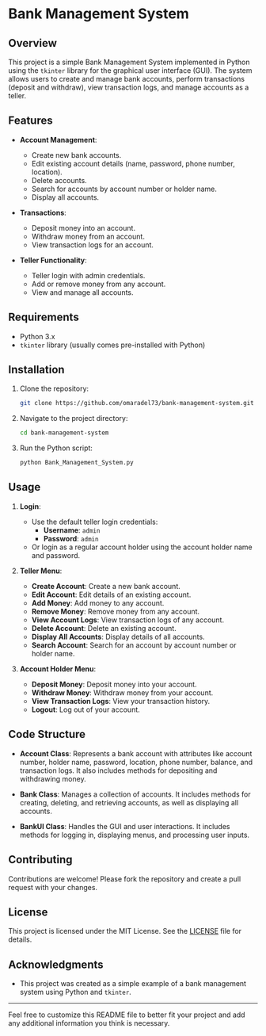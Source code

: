 # Bank Management System

## Overview

This project is a simple Bank Management System implemented in Python using the `tkinter` library for the graphical user interface (GUI). The system allows users to create and manage bank accounts, perform transactions (deposit and withdraw), view transaction logs, and manage accounts as a teller.

## Features

- **Account Management**:
  - Create new bank accounts.
  - Edit existing account details (name, password, phone number, location).
  - Delete accounts.
  - Search for accounts by account number or holder name.
  - Display all accounts.

- **Transactions**:
  - Deposit money into an account.
  - Withdraw money from an account.
  - View transaction logs for an account.

- **Teller Functionality**:
  - Teller login with admin credentials.
  - Add or remove money from any account.
  - View and manage all accounts.

## Requirements

- Python 3.x
- `tkinter` library (usually comes pre-installed with Python)

## Installation

1. Clone the repository:
   ```bash
   git clone https://github.com/omaradel73/bank-management-system.git
   ```
2. Navigate to the project directory:
   ```bash
   cd bank-management-system
   ```
3. Run the Python script:
   ```bash
   python Bank_Management_System.py
   ```

## Usage

1. **Login**:
   - Use the default teller login credentials:
     - **Username**: `admin`
     - **Password**: `admin`
   - Or login as a regular account holder using the account holder name and password.

2. **Teller Menu**:
   - **Create Account**: Create a new bank account.
   - **Edit Account**: Edit details of an existing account.
   - **Add Money**: Add money to any account.
   - **Remove Money**: Remove money from any account.
   - **View Account Logs**: View transaction logs of any account.
   - **Delete Account**: Delete an existing account.
   - **Display All Accounts**: Display details of all accounts.
   - **Search Account**: Search for an account by account number or holder name.

3. **Account Holder Menu**:
   - **Deposit Money**: Deposit money into your account.
   - **Withdraw Money**: Withdraw money from your account.
   - **View Transaction Logs**: View your transaction history.
   - **Logout**: Log out of your account.

## Code Structure

- **Account Class**: Represents a bank account with attributes like account number, holder name, password, location, phone number, balance, and transaction logs. It also includes methods for depositing and withdrawing money.

- **Bank Class**: Manages a collection of accounts. It includes methods for creating, deleting, and retrieving accounts, as well as displaying all accounts.

- **BankUI Class**: Handles the GUI and user interactions. It includes methods for logging in, displaying menus, and processing user inputs.

## Contributing

Contributions are welcome! Please fork the repository and create a pull request with your changes.

## License

This project is licensed under the MIT License. See the [LICENSE](LICENSE) file for details.

## Acknowledgments

- This project was created as a simple example of a bank management system using Python and `tkinter`.

---

Feel free to customize this README file to better fit your project and add any additional information you think is necessary.
